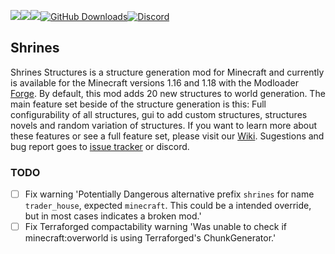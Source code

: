 [![](https://cf.way2muchnoise.eu/title/418915.svg)](https://www.curseforge.com/minecraft/mc-mods/shrines-structures)[![](https://cf.way2muchnoise.eu/full_418915_downloads.svg)](https://www.curseforge.com/minecraft/mc-mods/shrines-structures)[![](https://cf.way2muchnoise.eu/versions/418915.svg)](https://www.curseforge.com/minecraft/mc-mods/shrines-structures)[![GitHub Downloads](https://img.shields.io/github/downloads/Silverminer007/Shrines/total?style=for-the-badge)](https://github.com/Silverminer007/Shrines/releases)[![Discord](https://img.shields.io/discord/777129358769782814?label=discord)](https://discord.gg/8pUpWCEUe2)

## Shrines

Shrines Structures is a structure generation mod for Minecraft and currently is available for the Minecraft versions 1.16 and 1.18 with the
Modloader [Forge](https://files.minecraftforge.net/net/minecraftforge/forge/). By default, this mod adds 20 new structures to world generation. The main feature set beside of the
structure generation is this:
Full configurability of all structures, gui to add custom structures, structures novels and random variation of structures. If you want to learn more about these features or see a
full feature set, please visit our
[Wiki](https://github.com/Silverminer007/MinecraftModsUpdateChecker/blob/master/wiki/SelectLanguage.md). Sugestions and bug report goes
to [issue tracker](https://github.com/Silverminer007/Shrines/issues) or discord.

### TODO

- [ ] Fix warning 'Potentially Dangerous alternative prefix `shrines` for name `trader_house`, expected `minecraft`. This could be a intended override, but in most cases indicates
  a broken mod.'
- [ ] Fix Terraforged compactability warning 'Was unable to check if minecraft:overworld is using Terraforged's ChunkGenerator.'
